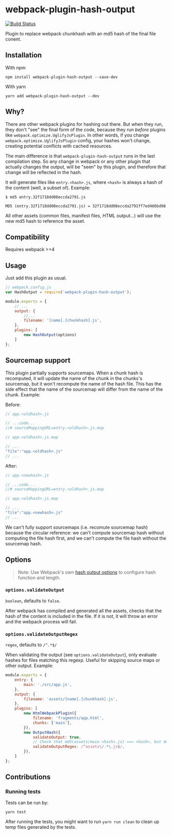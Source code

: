# webpack-plugin-hash-output

[![Build Status](https://travis-ci.org/scinos/webpack-plugin-hash-output.svg?branch=master)](https://travis-ci.org/scinos/webpack-plugin-hash-output)

Plugin to replace webpack chunkhash with an md5 hash of the final file conent.

## Installation

With npm
```
npm install webpack-plugin-hash-output --save-dev
```

With yarn
```
yarn add webpack-plugin-hash-output --dev
```

## Why?

There are other webpack plugins for hashing out there. But when they run, they don't "see" the final form of the code, because they run
*before* plugins like `webpack.optimize.UglifyJsPlugin`. In other words, if you change `webpack.optimize.UglifyJsPlugin` config, your
hashes won't change, creating potential conflicts with cached resources.

The main difference is that `webpack-plugin-hash-output` runs in the last compilation step. So any change in webpack or any other plugin
that actually changes the output, will be "seen" by this plugin, and therefore that change will be reflected in the hash.

It will generate files like `entry.<hash>.js`, where `<hash>` is always a hash of the content (well, a subset of). Example:

```
$ md5 entry.32f1718dd08eccda2791.js

MD5 (entry.32f1718dd08eccda2791.js) = 32f1718dd08eccda2791ff7ed466bd98
```

All other assets (common files, manifest files, HTML output...) will use the new md5 hash to reference the asset.

## Compatibility

Requires webpack >=4

## Usage

Just add this plugin as usual.

```javascript
// webpack.config.js
var HashOutput = require('webpack-plugin-hash-output');

module.exports = {
    // ...
    output: {
        //...
        filename: '[name].[chunkhash].js',
    },
    plugins: [
        new HashOutput(options)
    ]
};
```

## Sourcemap support

This plugin partially supports sourcemaps. When a chunk hash is recomputed, it will update the name
of the chunk in the chunks's sourcemap, but it won't recompute the name of the hash file. This has
the side effect that the name of the sourcemap will differ from the name of the chunk. Example:

Before:
```javascript
// app.<oldhash>.js

// ...code...
//# sourceMappingURL=entry.<oldhash>.js.map
```

```javascript
// app.<oldhash>.js.map

// ...
"file":"app.<oldhash>.js"
// ...
```

After:
```javascript
// app.<newhash>.js

// ...code...
//# sourceMappingURL=entry.<oldhash>.js.map
```

```javascript
// app.<oldhash>.js.map

// ...
"file":"app.<newhash>.js"
// ...
```

We can't fully support sourcemaps (i.e. recomute sourcemap hash) because the circular reference: we
can't compute sourcemap hash without computing the file hash first, and we can't compute the file
hash without the sourcemap hash.

## Options

> Note: Use Webpack's own [hash output options](https://webpack.js.org/configuration/output/#output-hashfunction) to
  configure hash function and length.

### `options.validateOutput`

`boolean`, defaults to `false`.

After webpack has compiled and generated all the assets, checks that the hash of the content is included in the file. If it is not, it will throw an error
and the webpack process will fail.


### `options.validateOutputRegex`
`regex`, defaults to `/^.*$/`

When validating the output (see `options.validateOutput`), only evaluate hashes for files matching this regexp.
Useful for skipping source maps or other output. Example:

```javascript
module.exports = {
    entry: {
        main: './src/app.js',
    },
    output: {
        filename: 'assets/[name].[chunkhash].js',
    },
    plugins: [
        new HtmlWebpackPlugin({
            filename: 'fragments/app.html',
            chunks: ['main'],
        }),
        new OutputHash({
            validateOutput: true,
            // Check that md5(assets/main.<hash>.js) === <hash>, but doesn't check fragments/app.html
            validateOutputRegex: /^assets\/.*\.js$/,
        }),
    ]
};
```


## Contributions

### Running tests

Tests can be run by:

```
yarn test
```

After running the tests, you might want to run `yarn run clean` to clean up temp files generated by the tests.
